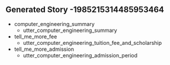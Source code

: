 ## Generated Story -1985215314485953464
* computer_engineering_summary
    - utter_computer_engineering_summary
* tell_me_more_fee
    - utter_computer_engineering_tuition_fee_and_scholarship
* tell_me_more_admission
    - utter_computer_engineering_admission_period

